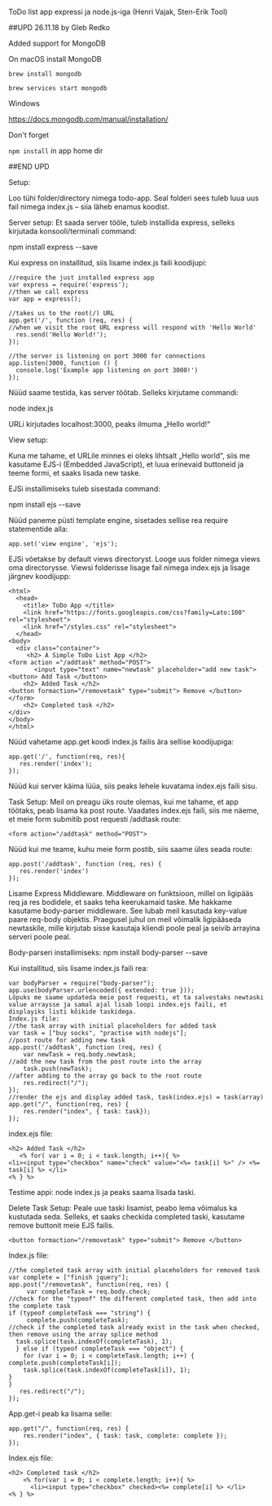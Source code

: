 ToDo list app expressi ja node.js-iga  (Henri Vajak, Sten-Erik Tool)

##UPD 26.11.18 by Gleb Redko

Added support for MongoDB

On macOS install MongoDB

`brew install mongodb`

`brew services start mongodb`

Windows 

https://docs.mongodb.com/manual/installation/

Don't forget 

`npm install` in app home dir

##END UPD

Setup:

Loo tühi folder/directory nimega todo-app. 
Seal folderi sees tuleb luua uus fail nimega index.js – siia läheb enamus koodist.

Server setup:
Et saada server tööle, tuleb installida express, selleks kirjutada konsooli/terminali command:

npm install express --save

Kui express on installitud, siis lisame index.js faili koodijupi: 

```
//require the just installed express app
var express = require('express');
//then we call express
var app = express();

//takes us to the root(/) URL
app.get('/', function (req, res) {
//when we visit the root URL express will respond with 'Hello World'
  res.send('Hello World!');
});

//the server is listening on port 3000 for connections
app.listen(3000, function () {
  console.log('Example app listening on port 3000!')
});
```

Nüüd saame testida, kas server töötab. Selleks kirjutame commandi:

node index.js

URLi kirjutades localhost:3000, peaks ilmuma „Hello world!“

View setup:

Kuna me tahame, et URLile minnes ei oleks lihtsalt „Hello world“, siis me kasutame EJS-i (Embedded JavaScript), et luua erinevaid buttoneid ja teeme formi, et saaks lisada new taske. 

EJSi installimiseks tuleb sisestada command:

npm install ejs --save

Nüüd paneme püsti template engine, sisetades sellise rea require statementide alla:

```
app.set('view engine', 'ejs');
```

EJSi võetakse by default views directoryst. Looge uus folder nimega views oma directorysse. Viewsi folderisse lisage fail nimega index.ejs ja lisage järgnev koodijupp:

```
<html>
  <head>
    <title> ToDo App </title>
    <link href="https://fonts.googleapis.com/css?family=Lato:100"     rel="stylesheet">
    <link href="/styles.css" rel="stylesheet">
  </head>
<body>
  <div class="container">
     <h2> A Simple ToDo List App </h2>
<form action ="/addtask" method="POST">
       <input type="text" name="newtask" placeholder="add new task">        <button> Add Task </button>
    <h2> Added Task </h2>
<button formaction="/removetask" type="submit"> Remove </button>
</form>
    <h2> Completed task </h2>
</div>
</body>
</html>
```

Nüüd vahetame app.get koodi index.js failis ära sellise koodijupiga: 

```
app.get('/', function(req, res){
   res.render('index');
});
```

Nüüd kui server käima lüüa, siis peaks lehele kuvatama index.ejs faili sisu.

Task Setup: 
Meil on preagu üks route olemas, kui me tahame, et app töötaks, peab lisama ka post route. Vaadates index.ejs faili, siis me näeme, et meie form submitib post requesti /addtask route:

```
<form action="/addtask" method="POST">
```

Nüüd kui me teame, kuhu meie form postib, siis saame üles seada route: 

```
app.post('/addtask', function (req, res) {
   res.render('index')
});
```

Lisame Express Middleware. Middleware on funktsioon, millel on ligipääs req ja res bodidele, et saaks teha keerukamaid taske. Me hakkame kasutame body-parser middleware. See lubab meil kasutada key-value paare req-body objektis. Praegusel juhul on meil võimalik ligipääseda newtaskile, mille kirjutab sisse kasutaja kliendi poole peal ja seivib arrayina serveri poole peal. 

Body-parseri installimiseks:
npm install body-parser --save

Kui installitud, siis lisame index.js faili rea: 

```
var bodyParser = require("body-parser");
app.use(bodyParser.urlencoded({ extended: true }));
Lõpuks me saame updateda meie post requesti, et ta salvestaks newtaski value arraysse ja samal ajal lisab loopi index.ejs faili, et displayiks listi kõikide taskidega. 
Index.js file: 
//the task array with initial placeholders for added task
var task = ["buy socks", "practise with nodejs"];
//post route for adding new task
app.post('/addtask', function (req, res) {
    var newTask = req.body.newtask;
//add the new task from the post route into the array
    task.push(newTask);
//after adding to the array go back to the root route
    res.redirect("/");
});
//render the ejs and display added task, task(index.ejs) = task(array)
app.get("/", function(req, res) {
    res.render("index", { task: task});
});
```

index.ejs file:

```
<h2> Added Task </h2>
   <% for( var i = 0; i < task.length; i++){ %>
<li><input type="checkbox" name="check" value="<%= task[i] %>" /> <%= task[i] %> </li>
<% } %>
```

Testime appi: node index.js ja peaks saama lisada taski.

Delete Task Setup:
Peale uue taski lisamist, peabo lema võimalus ka kustutada seda. Selleks, et saaks checkida completed taski, kasutame remove buttonit meie EJS failis.

```
<button formaction="/removetask" type="submit"> Remove </button>
```

Index.js file:

```
//the completed task array with initial placeholders for removed task
var complete = ["finish jquery"];
app.post("/removetask", function(req, res) {
     var completeTask = req.body.check;
//check for the "typeof" the different completed task, then add into the complete task
if (typeof completeTask === "string") {
     complete.push(completeTask);
//check if the completed task already exist in the task when checked, then remove using the array splice method
  task.splice(task.indexOf(completeTask), 1);
  } else if (typeof completeTask === "object") {
    for (var i = 0; i < completeTask.length; i++) {     complete.push(completeTask[i]);
    task.splice(task.indexOf(completeTask[i]), 1);
}
}
   res.redirect("/");
});
```

App.get-i peab ka lisama selle:

```
app.get("/", function(req, res) {
    res.render("index", { task: task, complete: complete });
});
```

Index.ejs file:

```
<h2> Completed task </h2>
    <% for(var i = 0; i < complete.length; i++){ %>
      <li><input type="checkbox" checked><%= complete[i] %> </li>
<% } %>
```





